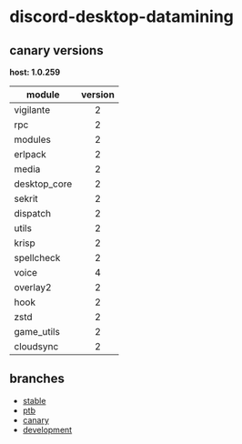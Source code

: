 # discord-desktop-datamining

## canary versions

**host: 1.0.259**

| module | version |
| ------ | :-----: |
| vigilante | 2 |
| rpc | 2 |
| modules | 2 |
| erlpack | 2 |
| media | 2 |
| desktop_core | 2 |
| sekrit | 2 |
| dispatch | 2 |
| utils | 2 |
| krisp | 2 |
| spellcheck | 2 |
| voice | 4 |
| overlay2 | 2 |
| hook | 2 |
| zstd | 2 |
| game_utils | 2 |
| cloudsync | 2 |

## branches

- [stable](https://github.com/OpenAsar/discord-desktop-datamining/tree/stable)
- [ptb](https://github.com/OpenAsar/discord-desktop-datamining/tree/ptb)
- [canary](https://github.com/OpenAsar/discord-desktop-datamining/tree/canary)
- [development](https://github.com/OpenAsar/discord-desktop-datamining/tree/development)